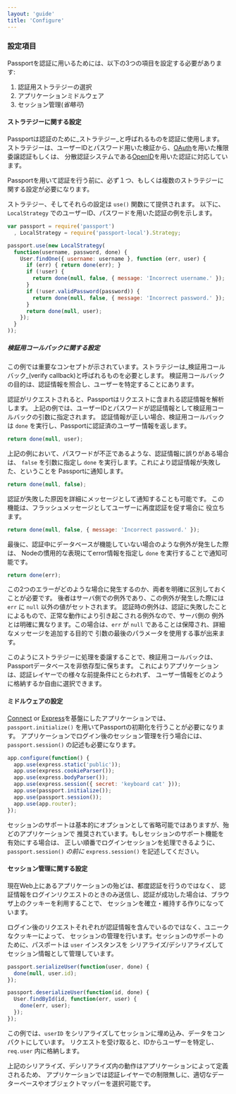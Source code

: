 ```yaml
---
layout: 'guide'
title: 'Configure'
---
```


### 設定項目

Passportを認証に用いるためには、以下の3つの項目を設定する必要があります:

 1. 認証用ストラテジーの選択
 2. アプリケーションミドルウェア 
 3. セッション管理(_省略可_)

#### ストラテジーに関する設定

Passportは認証のために_ストラテジー_と呼ばれるものを認証に使用します。
ストラテジーは、ユーザーIDとパスワード用いた検証から、[OAuth](http://oauth.net/)を用いた権限委譲認証もしくは、
分散認証システムである[OpenID](http://openid.net/)を用いた認証に対応しています。

Passportを用いて認証を行う前に、必ず１つ、もしくは複数のストラテジーに関する設定が必要になります。

ストラテジー、そしてそれらの設定は `use()` 関数にて提供されます。
以下に、 `LocalStrategy` でのユーザーID、パスワードを用いた認証の例を示します。



```javascript
var passport = require('passport')
  , LocalStrategy = require('passport-local').Strategy;

passport.use(new LocalStrategy(
  function(username, password, done) {
    User.findOne({ username: username }, function (err, user) {
      if (err) { return done(err); }
      if (!user) {
        return done(null, false, { message: 'Incorrect username.' });
      }
      if (!user.validPassword(password)) {
        return done(null, false, { message: 'Incorrect password.' });
      }
      return done(null, user);
    });
  }
));
```

##### 検証用コールバックに関する設定

この例では重要なコンセプトが示されています。ストラテジーは_検証用コールバック_(verify callback)と呼ばれるものを必要とします。
検証用コールバックの目的は、認証情報を照合し、ユーザーを特定することにあります。



認証がリクエストされると、Passportはリクエストに含まれる認証情報を解析します。
上記の例では、ユーザーIDとパスワードが認証情報として検証用コールバックの引数に指定されます。
認証情報が正しい場合、検証用コールバックは `done` を実行し、Passportに認証済のユーザー情報を返します。

```javascript
return done(null, user);
```

上記の例において、パスワードが不正であるような、認証情報に誤りがある場合は、
`false` を引数に指定し `done` を実行します。これにより認証情報が失敗した、ということを
Passportに通知します。

```javascript
return done(null, false);
```

認証が失敗した原因を詳細にメッセージとして通知することも可能です。
この機能は、フラッシュメッセージとしてユーザーに再度認証を促す場合に
役立ちます。

```javascript
return done(null, false, { message: 'Incorrect password.' });
```

最後に、認証中にデータベースが機能していない場合のような例外が発生した際は、
Nodeの慣用的な表現にてerror情報を指定し `done` を実行することで通知可能です。

```javascript
return done(err);
```

この2つのエラーがどのような場合に発生するのか、両者を明確に区別しておくことが必要です。
後者はサーバ側での例外であり、この例外が発生した際には `err` に `null` 以外の値がセットされます。
認証時の例外は、認証に失敗したことによるもので、正常な動作により引き起こされる例外なので、サーバ側の
例外とは明確に異なります。この場合は、`err` が `null` であることは保障され、詳細なメッセージを追加する目的で
引数の最後のパラメータを使用する事が出来ます。

このようにストラテジーに処理を委譲することで、検証用コールバックは、Passportデータベースを非依存型に保ちます。
これによりアプリケーションは、認証レイヤーでの様々な前提条件にとらわれず、
ユーザー情報をどのように格納するか自由に選択できます。


#### ミドルウェアの設定

[Connect](http://senchalabs.github.com/connect/) or [Express](http://expressjs.com/)を基盤にしたアプリケーションでは、
`passport.initialize()` を用いてPassportの初期化を行うことが必要になります。
アプリケーションでログイン後のセッション管理を行う場合には、
`passport.session()` の記述も必要になります。

```javascript
app.configure(function() {
  app.use(express.static('public'));
  app.use(express.cookieParser());
  app.use(express.bodyParser());
  app.use(express.session({ secret: 'keyboard cat' }));
  app.use(passport.initialize());
  app.use(passport.session());
  app.use(app.router);
});
```

セッションのサポートは基本的にオプションとして省略可能ではありますが、殆どのアプリケーションで
推奨されています。もしセッションのサポート機能を有効にする場合は、
正しい順番でログインセッションを処理できるように、
`passport.session()` *の前に* `express.session()` を記述してください。

#### セッション管理に関する設定

現在Web上にあるアプリケーションの殆どは、都度認証を行うのではなく、
認証情報をログインリクエストのときのみ送信し、認証が成功した場合は、ブラウザ上のクッキーを利用することで、
セッションを確立・維持する作りになっています。

ログイン後のリクエストそれぞれが認証情報を含んでいるのではなく、ユニークなクッキーによって、
セッションの管理を行います。セッションのサポートのために、パスポートは `user` インスタンスを
シリアライズ/デシリアライズしてセッション情報として管理しています。

```javascript
passport.serializeUser(function(user, done) {
  done(null, user.id);
});

passport.deserializeUser(function(id, done) {
  User.findById(id, function(err, user) {
    done(err, user);
  });
});
```

この例では、`userID` をシリアライズしてセッションに埋め込み、データをコンパクトにしています。
リクエストを受け取ると、IDからユーザーを特定し、`req.user` 内に格納します。

上記のシリアライズ、デシリアライズ内の動作はアプリケーションによって定義されるため、
アプリケーションでは認証レイヤーでの制限無しに、適切なデーターベースやオブジェクトマッパーを選択可能です。
